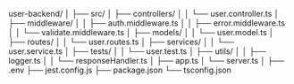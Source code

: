 user-backend/
│
├── src/
│   ├── controllers/
│   │   └── user.controller.ts
│   ├── middleware/
│   │   ├── auth.middleware.ts
│   │   ├── error.middleware.ts
│   │   └── validate.middleware.ts
│   ├── models/
│   │   └── user.model.ts
│   ├── routes/
│   │   └── user.routes.ts
│   ├── services/
│   │   └── user.service.ts
│   ├── tests/
│   │   └── user.test.ts
│   ├── utils/
│   │   ├── logger.ts
│   │   └── responseHandler.ts
│   ├── app.ts
│   └── server.ts
│
├── .env
├── jest.config.js
├── package.json
└── tsconfig.json